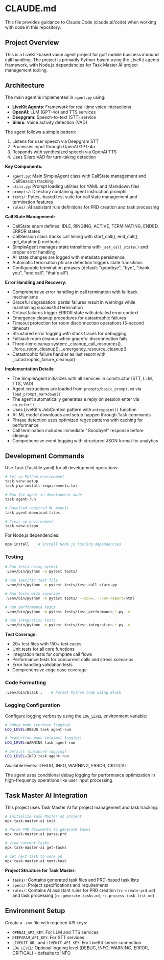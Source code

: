 # CLAUDE.md

This file provides guidance to Claude Code (claude.ai/code) when working with code in this repository.

## Project Overview

This is a LiveKit-based voice agent project for golf mobile business inbound call handling. The project is primarily Python-based using the LiveKit agents framework, with Node.js dependencies for Task Master AI project management tooling.

## Architecture

The main agent is implemented in `agent.py` using:
- **LiveKit Agents**: Framework for real-time voice interactions
- **OpenAI**: LLM (GPT-4o) and TTS services
- **Deepgram**: Speech-to-text (STT) service
- **Silero**: Voice activity detection (VAD)

The agent follows a simple pattern:
1. Listens for user speech via Deepgram STT
2. Processes input through OpenAI GPT-4o
3. Responds with synthesized speech via OpenAI TTS
4. Uses Silero VAD for turn-taking detection

**Key Components:**
- `agent.py`: Main SimpleAgent class with CallState management and CallSession tracking
- `utils.py`: Prompt loading utilities for YAML and Markdown files
- `prompts/`: Directory containing agent instruction prompts
- `tests/`: Pytest-based test suite for call state management and termination features
- `rules/`: AI assistant rule definitions for PRD creation and task processing

**Call State Management:**
- CallState enum defines: IDLE, RINGING, ACTIVE, TERMINATING, ENDED, ERROR states
- CallSession class tracks call timing with start_call(), end_call(), get_duration() methods  
- SimpleAgent manages state transitions with `_set_call_state()` and proper error handling
- All state changes are logged with metadata persistence
- Automatic termination phrase detection triggers state transitions
- Configurable termination phrases (default: "goodbye", "bye", "thank you", "end call", "that's all")

**Error Handling and Recovery:**
- Comprehensive error handling in call termination with fallback mechanisms
- Graceful degradation: partial failures result in warnings while maintaining successful termination
- Critical failures trigger ERROR state with detailed error context
- Emergency cleanup procedures for catastrophic failures
- Timeout protection for room disconnection operations (5-second timeout)
- Structured error logging with stack traces for debugging
- Fallback room cleanup when graceful disconnection fails
- Three-tier cleanup system: _cleanup_call_resources(), _force_room_cleanup(), _emergency_resource_cleanup()
- Catastrophic failure handler as last resort with _catastrophic_failure_cleanup()

**Implementation Details:**
- The SimpleAgent initializes with all services in constructor (STT, LLM, TTS, VAD)
- Agent instructions are loaded from `prompts/basic_prompt.md` via `load_prompt_markdown()` 
- The agent automatically generates a reply on session enter via `on_enter()`
- Uses LiveKit's JobContext pattern with `entrypoint()` function
- All ML model downloads and setup happen through Task commands
- Phrase detection uses optimized regex patterns with caching for performance
- Call termination includes immediate "Goodbye!" response before cleanup
- Comprehensive event logging with structured JSON format for analytics

## Development Commands

Use Task (Taskfile.yaml) for all development operations:

```bash
# Set up Python environment
task venv-setup
task pip-install-requirements.txt

# Run the agent in development mode
task agent-run

# Download required ML models
task agent-download-files

# Clean up environment
task venv-clean
```

For Node.js dependencies:
```bash
npm install    # Install Node.js tooling dependencies
```

### Testing
```bash
# Run tests using pytest
.venv/bin/python -m pytest tests/

# Run specific test file
.venv/bin/python -m pytest tests/test_call_state.py

# Run tests with coverage
.venv/bin/python -m pytest tests/ --cov=. --cov-report=html

# Run performance tests
.venv/bin/python -m pytest tests/test_performance_*.py -v

# Run integration tests
.venv/bin/python -m pytest tests/test_integration_*.py -v
```

**Test Coverage:**
- 20+ test files with 150+ test cases
- Unit tests for all core functions
- Integration tests for complete call flows
- Performance tests for concurrent calls and stress scenarios
- Error handling validation tests
- Comprehensive edge case coverage

### Code Formatting
```bash
.venv/bin/black .    # Format Python code using Black
```

### Logging Configuration

Configure logging verbosity using the `LOG_LEVEL` environment variable:

```bash
# Debug mode (verbose logging)
LOG_LEVEL=DEBUG task agent-run

# Production mode (minimal logging)  
LOG_LEVEL=WARNING task agent-run

# Default (balanced logging)
LOG_LEVEL=INFO task agent-run
```

Available levels: DEBUG, INFO, WARNING, ERROR, CRITICAL

The agent uses conditional debug logging for performance optimization in high-frequency operations like user input processing.

## Task Master AI Integration

This project uses Task Master AI for project management and task tracking:

```bash
# Initialize Task Master AI project
npx task-master-ai init

# Parse PRD documents to generate tasks
npx task-master-ai parse-prd

# View current tasks
npx task-master-ai get-tasks

# Get next task to work on
npx task-master-ai next-task
```

**Project Structure for Task Master:**
- `tasks/`: Contains generated task files and PRD-based task lists
- `specs/`: Project specifications and requirements
- `rules/`: Contains AI assistant rules for PRD creation (`rc-create-prd.md`) and task processing (`rc-generate-tasks.md`, `rc-process-task-list.md`)

## Environment Setup

Create a `.env` file with required API keys:
- `OPENAI_API_KEY`: For LLM and TTS services
- `DEEPGRAM_API_KEY`: For STT services
- `LIVEKIT_URL` and `LIVEKIT_API_KEY`: For LiveKit server connection
- `LOG_LEVEL`: Optional logging level (DEBUG, INFO, WARNING, ERROR, CRITICAL) - defaults to INFO